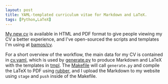 ```yaml
---
layout: post
title: YAML-templated curriculum vitae for Markdown and LaTeX.
tags: [Python,LaTeX]
---
```


[My new cv](http://bamos.github.io/cv) is available in HTML and PDF format
to give people viewing my CV a better experience,
and I've open-sourced the scripts and templates I'm using at
[bamos/cv][repo].

For a short overview of the workflow,
the main data for my CV is contained in [cv.yaml][cv],
which is used by [generate.py][gen] to produce Markdown and LaTeX
with the templates in [tmpl][tmpl].
The [Makefile][make] will call `generate.py` and
compile the LaTeX to PDF using [rubber][rubber],
and I upload the Markdown to my website using
`stage` and `push` inside of the Makefile.

[repo]: https://github.com/bamos/cv
[cv]: https://github.com/bamos/cv/blob/master/cv.yaml
[gen]: https://github.com/bamos/cv/blob/master/generate.py
[tmpl]: https://github.com/bamos/cv/tree/master/tmpl
[make]: https://github.com/bamos/cv/blob/master/Makefile
[rubber]: https://launchpad.net/rubber/
